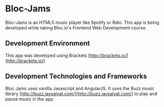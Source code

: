 # Bloc-Jams

Bloc-Jams is an HTML5 music player like Spotify or Rdio.  This app is being developed while taking Bloc.io's Frontend Web Development course.


## Development Environment
This app was developed using 
Brackets [http://brackets.io/] (http://brackets.io/)

## Development Technologies and Frameworks

Bloc Jams uses vanilla Javascript and AngularJS. It uses the Buzz music library [http://buzz.jaysalvat.com/](http://buzz.jaysalvat.com/) to play and pause music in the app. 
